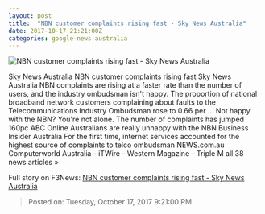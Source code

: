```yaml
---
layout: post
title:  "NBN customer complaints rising fast - Sky News Australia"
date: 2017-10-17 21:21:00Z
categories: google-news-australia
---
```


![NBN customer complaints rising fast - Sky News Australia](http://www.skynews.com.au/content/dam/skynews/default-images/sn-default.jpg/_jcr_content/renditions/skynews.img.1200.1006.jpeg)

Sky News Australia NBN customer complaints rising fast Sky News Australia NBN complaints are rising at a faster rate than the number of users, and the industry ombudsman isn't happy. The proportion of national broadband network customers complaining about faults to the Telecommunications Industry Ombudsman rose to 0.66 per ... Not happy with the NBN? You're not alone. The number of complaints has jumped 160pc ABC Online Australians are really unhappy with the NBN Business Insider Australia For the first time, internet services accounted for the highest source of complaints to telco ombudsman NEWS.com.au Computerworld Australia - iTWire - Western Magazine - Triple M all 38 news articles »


Full story on F3News: [NBN customer complaints rising fast - Sky News Australia](http://www.f3nws.com/n/feXhR)

> Posted on: Tuesday, October 17, 2017 9:21:00 PM
